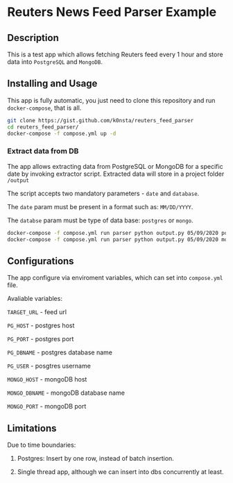 # Reuters News Feed Parser Example

## Description

This is a test app which allows fetching Reuters feed every 1 hour and store data into `PostgreSQL` and `MongoDB`.

## Installing and Usage

This app is fully automatic, you just need to clone this repository and run `docker-compose`, that is all.

```bash
git clone https://gist.github.com/k0nsta/reuters_feed_parser
cd reuters_feed_parser/
docker-compose -f compose.yml up -d
```

### Extract data from DB

The app allows extracting data from PostgreSQL or MongoDB for a specific date by invoking extractor script. Extracted data will store in a project folder `/output`

The script accepts two mandatory parameters - `date` and `database`.

The `date` param must be present in a format such as: `MM/DD/YYYY`.

The `databse` param must be type of data base: `postgres` or `mongo`.


```bash
docker-compose -f compose.yml run parser python output.py 05/09/2020 postgres
docker-compose -f compose.yml run parser python output.py 05/09/2020 mongo
```

## Configurations

The app configure via enviroment variables, which can set into `compose.yml` file.

Avaliable variables:

`TARGET_URL` - feed url

`PG_HOST` - postgres host

`PG_PORT` - postgres port

`PG_DBNAME` - postgres database name

`PG_USER` - posgtres username

`MONGO_HOST` - mongoDB host

`MONGO_DBNAME` - mongoDB database name

`MONGO_PORT` - mongoDB port


## Limitations

Due to time boundaries:

1. Postgres: Insert by one row, instead of batch insertion.

2. Single thread app, although we can insert into dbs concurrently at least. 
